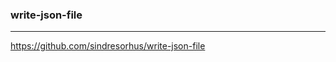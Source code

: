 ### write-json-file
---
https://github.com/sindresorhus/write-json-file

```
```

```
```

```
```


